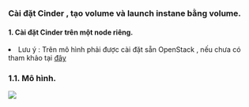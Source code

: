 <h3>Cài đặt Cinder , tạo volume và launch instane bằng volume.</h3>
<h4>1. Cài đặt Cinder trên một node riêng.</h4>
<li>Lưu ý : Trên mô hình phải được cài đặt sẵn OpenStack , nếu chưa có tham khảo tại <a href="https://github.com/congto/OpenStack-Mitaka-Scripts/tree/master/OPS-Mitaka-LB-Ubuntu">đây</a></li>
<h3>1.1. Mô hình.</h3>
<img src="https://github.com/anhict/images/blob/master/Screenshot_52.png">
